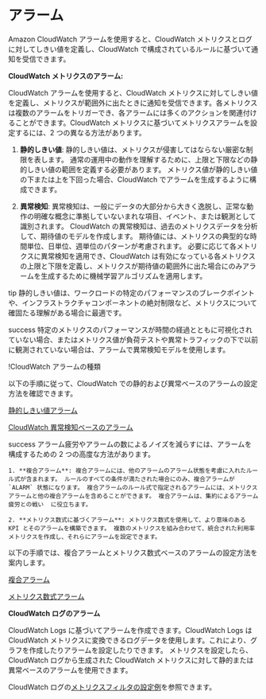 # アラーム

Amazon CloudWatch アラームを使用すると、CloudWatch メトリクスとログに対してしきい値を定義し、CloudWatch で構成されているルールに基づいて通知を受信できます。

**CloudWatch メトリクスのアラーム:**

CloudWatch アラームを使用すると、CloudWatch メトリクスに対してしきい値を定義し、メトリクスが範囲外に出たときに通知を受信できます。各メトリクスは複数のアラームをトリガーでき、各アラームには多くのアクションを関連付けることができます。CloudWatch メトリクスに基づいてメトリクスアラームを設定するには、2 つの異なる方法があります。

1. **静的しきい値**: 静的しきい値は、メトリクスが侵害してはならない厳密な制限を表します。 通常の運用中の動作を理解するために、上限と下限などの静的しきい値の範囲を定義する必要があります。 メトリクス値が静的しきい値の下または上を下回った場合、CloudWatch でアラームを生成するように構成できます。

2. **異常検知**: 異常検知は、一般にデータの大部分から大きく逸脱し、正常な動作の明確な概念に準拠していないまれな項目、イベント、または観測として識別されます。 CloudWatch の異常検知は、過去のメトリクスデータを分析して、期待値のモデルを作成します。 期待値には、メトリクスの典型的な時間単位、日単位、週単位のパターンが考慮されます。 必要に応じて各メトリクスに異常検知を適用でき、CloudWatch は有効になっている各メトリクスの上限と下限を定義し、メトリクスが期待値の範囲外に出た場合にのみアラームを生成するために機械学習アルゴリズムを適用します。

 tip
	静的しきい値は、ワークロードの特定のパフォーマンスのブレークポイントや、インフラストラクチャコンポーネントの絶対制限など、メトリクスについて確固たる理解がある場合に最適です。

 success
	特定のメトリクスのパフォーマンスが時間の経過とともに可視化されていない場合、またはメトリクス値が負荷テストや異常トラフィックの下で以前に観測されていない場合は、アラームで異常検知モデルを使用します。

!CloudWatch アラームの種類

以下の手順に従って、CloudWatch での静的および異常ベースのアラームの設定方法を確認できます。

[静的しきい値アラーム](https://catalog.us-east-1.prod.workshops.aws/workshops/31676d37-bbe9-4992-9cd1-ceae13c5116c/en-US/alarms/mericalarm)

[CloudWatch 異常検知ベースのアラーム](https://catalog.us-east-1.prod.workshops.aws/workshops/31676d37-bbe9-4992-9cd1-ceae13c5116c/en-US/alarms/adalarm)

 success
	アラーム疲労やアラームの数によるノイズを減らすには、アラームを構成するための 2 つの高度な方法があります。

	1. **複合アラーム**: 複合アラームには、他のアラームのアラーム状態を考慮に入れたルール式が含まれます。 ルールのすべての条件が満たされた場合にのみ、複合アラームが `ALARM` 状態になります。 複合アラームのルール式で指定されるアラームには、メトリクスアラームと他の複合アラームを含めることができます。 複合アラームは、集約によるアラーム疲労との戦い  に役立ちます。

	2. **メトリクス数式に基づくアラーム**: メトリクス数式を使用して、より意味のある KPI とそのアラームを構築できます。 複数のメトリクスを組み合わせて、統合された利用率メトリクスを作成し、それらにアラームを設定できます。

以下の手順では、複合アラームとメトリクス数式ベースのアラームの設定方法を案内します。

[複合アラーム](https://catalog.us-east-1.prod.workshops.aws/workshops/31676d37-bbe9-4992-9cd1-ceae13c5116c/en-US/alarms/compositealarm)

[メトリクス数式アラーム](https://aws.amazon.com/blogs/mt/create-a-metric-math-alarm-using-amazon-cloudwatch/)

**CloudWatch ログのアラーム**

CloudWatch Logs に基づいてアラームを作成できます。CloudWatch Logs は CloudWatch メトリクスに変換できるログデータを使用します。これにより、グラフを作成したりアラームを設定したりできます。 メトリクスを設定したら、CloudWatch ログから生成された CloudWatch メトリクスに対して静的または異常ベースのアラームを使用できます。

CloudWatch ログの[メトリクスフィルタの設定例](https://aws.amazon.com/blogs/mt/quantify-custom-application-metrics-with-amazon-cloudwatch-logs-and-metric-filters/)を参照できます。
